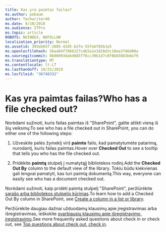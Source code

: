 ```yaml
---
title: Kas yra paimtas failas?
ms.author: pebaum
author: Techwriter40
ms.date: 9/10/2018
ms.audience: ITPro
ms.topic: article
ROBOTS: NOINDEX, NOFOLLOW
localization_priority: Normal
ms.assetid: 395eb03f-2885-43d5-b2fe-55febf85b1e5
ms.openlocfilehash: 56aa04f7866227c4b5a1e1828d3c10ea3746d00a
ms.sourcegitcommit: 0b06093dabd685f76cc39b1d7c0f8b03883b6e79
ms.translationtype: MT
ms.contentlocale: lt-LT
ms.lasthandoff: 10/25/2019
ms.locfileid: "36748332"
---
```

# <a name="who-has-a-file-checked-out"></a><span data-ttu-id="4014e-102">Kas yra paimtas failas?</span><span class="sxs-lookup"><span data-stu-id="4014e-102">Who has a file checked out?</span></span>

<span data-ttu-id="4014e-103">Norėdami sužinoti, kuris failas paimtas iš "SharePoint", galite atlikti vieną iš šių veiksmų:</span><span class="sxs-lookup"><span data-stu-id="4014e-103">To see who has a file checked out in SharePoint, you can do either one of the following steps:</span></span>
  
1. <span data-ttu-id="4014e-104">Užveskite pelės žymeklį virš **paimto** failo, kad pamatytumėte patarimą, nurodantį, kuris failas paimtas.</span><span class="sxs-lookup"><span data-stu-id="4014e-104">Hover over **Checked Out** to see a tooltip that tells you who has the file checked out.</span></span> 
    
2. <span data-ttu-id="4014e-105">Pridėkite **paimtą** stulpelį į numatytąjį bibliotekos rodinį.</span><span class="sxs-lookup"><span data-stu-id="4014e-105">Add the **Checked Out By** column to the default view of the library.</span></span> <span data-ttu-id="4014e-106">Tokiu būdu kiekvienas gali lengvai pamatyti, kas turi paimtą dokumentą.</span><span class="sxs-lookup"><span data-stu-id="4014e-106">This way, everyone can easily see who has a document checked out.</span></span> 
    
<span data-ttu-id="4014e-107">Norėdami sužinoti, kaip pridėti paimtą stulpelį "SharePoint", peržiūrėkite [sąrašo arba bibliotekos stulpelio kūrimas](https://go.microsoft.com/fwlink/?linkid=2019591).</span><span class="sxs-lookup"><span data-stu-id="4014e-107">To learn how to add a Checked Out By column in SharePoint, see [Create a column in a list or library](https://go.microsoft.com/fwlink/?linkid=2019591).</span></span> 
  
<span data-ttu-id="4014e-108">Peržiūrėkite daugiau dažnai užduodamų klausimų apie įregistravimas arba išregistravimas, ieškokite [svarbiausių klausimų apie išregistravimo, įregistravimo](https://go.microsoft.com/fwlink/?linkid=2018786).</span><span class="sxs-lookup"><span data-stu-id="4014e-108">See more frequently asked questions about check in or check out, see [Top questions about check out, check in](https://go.microsoft.com/fwlink/?linkid=2018786).</span></span>
  

